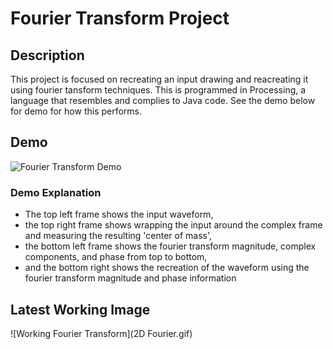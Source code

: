 # Fourier Transform Project

## Description
This project is focused on recreating an input drawing and reacreating it using fourier tansform techniques.
This is programmed in Processing, a language that resembles and complies to Java code.
See the demo below for demo for how this performs.

## Demo
![Fourier Transform Demo](demo/FourierTransform.gif)

### Demo Explanation
* The top left frame shows the input waveform, 
* the top right frame shows wrapping the input around the complex frame and measuring the resulting 'center of mass',
* the bottom left frame shows the fourier transform magnitude, complex components, and phase from top to bottom,
* and the bottom right shows the recreation of the waveform using the fourier transform magnitude and phase information

## Latest Working Image
![Working Fourier Transform](2D Fourier.gif)